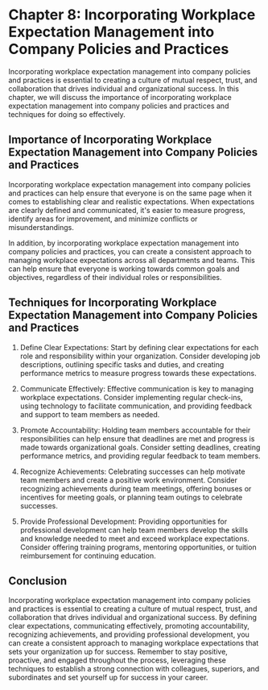 Chapter 8: Incorporating Workplace Expectation Management into Company Policies and Practices
=============================================================================================

Incorporating workplace expectation management into company policies and practices is essential to creating a culture of mutual respect, trust, and collaboration that drives individual and organizational success. In this chapter, we will discuss the importance of incorporating workplace expectation management into company policies and practices and techniques for doing so effectively.

Importance of Incorporating Workplace Expectation Management into Company Policies and Practices
------------------------------------------------------------------------------------------------

Incorporating workplace expectation management into company policies and practices can help ensure that everyone is on the same page when it comes to establishing clear and realistic expectations. When expectations are clearly defined and communicated, it's easier to measure progress, identify areas for improvement, and minimize conflicts or misunderstandings.

In addition, by incorporating workplace expectation management into company policies and practices, you can create a consistent approach to managing workplace expectations across all departments and teams. This can help ensure that everyone is working towards common goals and objectives, regardless of their individual roles or responsibilities.

Techniques for Incorporating Workplace Expectation Management into Company Policies and Practices
-------------------------------------------------------------------------------------------------

1. Define Clear Expectations: Start by defining clear expectations for each role and responsibility within your organization. Consider developing job descriptions, outlining specific tasks and duties, and creating performance metrics to measure progress towards these expectations.

2. Communicate Effectively: Effective communication is key to managing workplace expectations. Consider implementing regular check-ins, using technology to facilitate communication, and providing feedback and support to team members as needed.

3. Promote Accountability: Holding team members accountable for their responsibilities can help ensure that deadlines are met and progress is made towards organizational goals. Consider setting deadlines, creating performance metrics, and providing regular feedback to team members.

4. Recognize Achievements: Celebrating successes can help motivate team members and create a positive work environment. Consider recognizing achievements during team meetings, offering bonuses or incentives for meeting goals, or planning team outings to celebrate successes.

5. Provide Professional Development: Providing opportunities for professional development can help team members develop the skills and knowledge needed to meet and exceed workplace expectations. Consider offering training programs, mentoring opportunities, or tuition reimbursement for continuing education.

Conclusion
----------

Incorporating workplace expectation management into company policies and practices is essential to creating a culture of mutual respect, trust, and collaboration that drives individual and organizational success. By defining clear expectations, communicating effectively, promoting accountability, recognizing achievements, and providing professional development, you can create a consistent approach to managing workplace expectations that sets your organization up for success. Remember to stay positive, proactive, and engaged throughout the process, leveraging these techniques to establish a strong connection with colleagues, superiors, and subordinates and set yourself up for success in your career.
